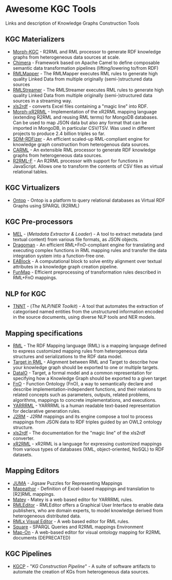 # Awesome KGC Tools

Links and description of Knowledge Graphs Construction Tools

## KGC Materializers
* [Morph-KGC](https://github.com/oeg-upm/morph-kgc) - R2RML and RML processor to generate RDF knowledge graphs from heterogeneous data sources at scale.
* [Chimera](https://github.com/cefriel/chimera) - Framework based on Apache Camel to define composable semantic data transformation pipelines (lifting/lowering to/from RDF)
* [RMLMapper](https://github.com/RMLio/rmlmapper-java/) - The RMLMapper executes RML rules to generate high quality Linked Data from multiple originally (semi-)structured data sources 
* [RMLStreamer](https://github.com/RMLio/RMLStreamer/) - The RMLStreamer executes RML rules to generate high quality Linked Data from multiple originally (semi-)structured data sources in a streaming way. 
* [xls2rdf](https://github.com/sparna-git/xls2rdf) - converts Excel files containing a "magic line" into RDF.
* [Morph-xR2RML](https://github.com/frmichel/morph-xr2rml/) - Implementation of the xR2RML mapping language (extending R2RML and reusing RML terms) for MongoDB databases. Can be used to map JSON data but also any format that can be imported in MongoDB, in particular CSV/TSV. Was used in different projects to produce 2.4 billion triples so far.
* [SDM-RDFizer](https://github.com/SDM-TIB/SDM-RDFizer) - An efficient scaled-up RML-compliant engine for knowledge graph construction from heterogenous data sources.
* [CARML](https://github.com/carml/carml) - An extensible RML processor to generate RDF knowledge graphs from heterogeneous data sources.
* [R2RML-F](https://github.com/chrdebru/r2rml) - An R2RML processor with support for functions in JavaScript. Allows one to transform the contents of CSV files as virtual relational tables.

## KGC Virtualizers
* [Ontop](https://github.com/ontop/ontop) - Ontop is a platform to query relational databases as Virtual RDF Graphs using SPARQL (R2RML)

## KGC Pre-processors
* [MEL](https://w3id.org/kgcp/MEL-TNNT/) - (*Metadata Extractor & Loader*) - A tool to extract metadata (and textual content) from various file formats, as JSON objects.
* [Dragoman](https://github.com/SDM-TIB/Dragoman) - An efficient RML+FnO-compliant engine for translating and executing complex functions in RML mapping rules and transfer the data integration system into a function-free one. 
* [EABlock](https://github.com/SDM-TIB/EABlock) - A computational block to solve entity alignment over textual attributes in a knowledge graph creation pipeline. 
* [FunMap](https://github.com/SDM-TIB/FunMap) - Efficient preprocessing of transformation rules described in RML+FnO mappings.

## NLP for KGC
* [TNNT](https://w3id.org/kgcp/MEL-TNNT/) - (*The NLP/NER Toolkit*) - A tool that automates the extraction of categorised named entities from the unstructured information encoded in the source documents, using diverse NLP tools and NER models.

## Mapping specifications
* [RML](https://rml.io/specs/rml/) - The RDF Mapping language (RML) is a mapping language defined to express customized mapping rules from heterogeneous data structures and serializations to the RDF data model. 
* [Target in RML](https://rml.io/specs/rml-target/) - Alignment between RML and Target to describe how your knowledge graph should be exported to one or multiple targets.
* [DataIO](https://rml.io/specs/dataio/) - Target, a formal model and a common representation for specifying how a Knowledge Graph should be exported to a given target
* [FnO](https://fno.io/spec/) - Function Ontology (FnO), a way to semantically declare and describe implementation-independent functions, and their relations to related concepts such as parameters, outputs, related problems, algorithms, mappings to concrete implementations, and executions.
* [YARRRML](https://rml.io/yarrrml/spec/) - YARRRML is a human readable text-based representation for declarative generation rules.
* [J2RM](https://w3id.org/kgcp/J2RM/) - J2RM mappings and its engine compose a tool to process mappings from JSON data to RDF triples guided by an OWL2 ontology structure.
* [xls2rdf](https://skos-play.sparna.fr/play/convert?lang=en#documentation) - The documentation for the "magic line" of the xls2rdf converter.
* [xR2RML](https://www.i3s.unice.fr/~fmichel/xr2rml_specification.html) - xR2RML is a language for expressing customized mappings from various types of databases (XML, object-oriented, NoSQL) to RDF datasets.

## Mapping Editors
* [JUMA](https://opengogs.adaptcentre.ie/crottija/juma-r2rml) - Jigsaw Puzzles for Representing Mappings
* [Mapeathor](https://morph.oeg.fi.upm.es/tool/mapeathor) - Definition of Excel-based mappings and translation to [R2]RML mappings.
* [Matey](https://rml.io/yarrrrml/matey/) - Matey is a web based editor for YARRRML rules.
* [RMLEditor](https://github.com/RMLio/rmleditor-ce) - RMLEditor offers a Graphical User Interface to enable data publishers, who are domain experts, to model knowledge derived from heterogeneous distributed data.
* [RMLx Visual Editor](https://pebbie.org/mashup/rml) - A web based editor for RML rules. 
* [Square](https://square.semvis.pl/projects) - SPARQL Queries and R2RML mappings Environment
* [Map-On](https://github.com/arc-lasalle/Map-On) - A web-based editor for visual ontology mapping for R2RML documents (DEPRECATED)

## KGC Pipelines
* [KGCP](http://w3id.org/kgcp/) - "_KG Construction Pipeline_" - A suite of software artifacts to automate the creation of KGs from heterogeneous data sources.
